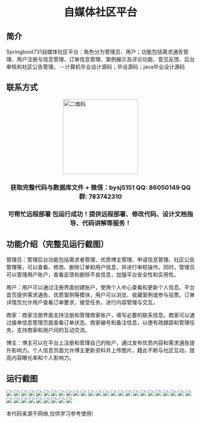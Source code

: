 <p><h1 align="center">自媒体社区平台</h1></p>

## 简介
Springboot731自媒体社区平台：角色分为管理员、用户；功能包括需求通告管理、用户注册与信息管理、订单信息管理、案例展示及评论功能、意见反馈、后台审核和社区公告管理。    --计算机毕业设计源码；毕设源码；java毕业设计源码


## 联系方式
<img src="https://bs-1329754181.cos.ap-shanghai.myqcloud.com/wx.jpg" alt="二维码" style="display: block; margin: 0 auto;" width="200px">
<p><h3 align="center">获取完整代码与数据库文件 + 微信：bysj5151 QQ: 86050149 QQ群: 783742310</h3></p>
<p><h3 align="center">可帮忙远程部署 包运行成功！提供远程部署、修改代码、设计文档指导、代码讲解等服务！</h3></p>

## 功能介绍（完整见运行截图）
管理员：管理后台功能包括需求者管理、优质博主管理、申请信息管理、社区公告管理等，可以查看、修改、删除订单和用户信息，并进行审核操作。同时，管理员可以管理用户账户，查看反馈和删除不良信息，加强平台安全性和实用性。

用户：用户可以通过注册界面创建账户，使用个人中心查看和更新个人信息。平台首页提供需求通告、优质案例等模块，用户可以浏览、收藏案例或参与投票。订单详情页允许用户查看订单要求，接受任务，进行内容管理与交互。

商家：商家注册界面支持注册和管理商家账户，填写必要的联系信息。商家可以通过接单信息管理页面查看订单状态、商家编号和备注信息，以便有效跟踪和管理任务，支持商家和用户间的互动交流。

博主：博主可以在平台上注册和管理自己的账户，通过发布优质内容和需求通告提升影响力。个人信息页面允许博主更新资料并上传图片，籍此不断与社区互动，提高内容曝光率和个人影响力。


## 运行截图
![](https://bs-1329754181.cos.ap-shanghai.myqcloud.com/spring/selfMediaCommunityPlatform/img/001.jpg)
![](https://bs-1329754181.cos.ap-shanghai.myqcloud.com/spring/selfMediaCommunityPlatform/img/002.jpg)
![](https://bs-1329754181.cos.ap-shanghai.myqcloud.com/spring/selfMediaCommunityPlatform/img/003.jpg)
![](https://bs-1329754181.cos.ap-shanghai.myqcloud.com/spring/selfMediaCommunityPlatform/img/004.jpg)
![](https://bs-1329754181.cos.ap-shanghai.myqcloud.com/spring/selfMediaCommunityPlatform/img/005.jpg)
![](https://bs-1329754181.cos.ap-shanghai.myqcloud.com/spring/selfMediaCommunityPlatform/img/006.jpg)
![](https://bs-1329754181.cos.ap-shanghai.myqcloud.com/spring/selfMediaCommunityPlatform/img/007.jpg)
![](https://bs-1329754181.cos.ap-shanghai.myqcloud.com/spring/selfMediaCommunityPlatform/img/008.jpg)
![](https://bs-1329754181.cos.ap-shanghai.myqcloud.com/spring/selfMediaCommunityPlatform/img/009.jpg)
![](https://bs-1329754181.cos.ap-shanghai.myqcloud.com/spring/selfMediaCommunityPlatform/img/010.jpg)
![](https://bs-1329754181.cos.ap-shanghai.myqcloud.com/spring/selfMediaCommunityPlatform/img/011.jpg)
![](https://bs-1329754181.cos.ap-shanghai.myqcloud.com/spring/selfMediaCommunityPlatform/img/012.jpg)
![](https://bs-1329754181.cos.ap-shanghai.myqcloud.com/spring/selfMediaCommunityPlatform/img/013.jpg)
![](https://bs-1329754181.cos.ap-shanghai.myqcloud.com/spring/selfMediaCommunityPlatform/img/014.jpg)
![](https://bs-1329754181.cos.ap-shanghai.myqcloud.com/spring/selfMediaCommunityPlatform/img/015.jpg)
![](https://bs-1329754181.cos.ap-shanghai.myqcloud.com/spring/selfMediaCommunityPlatform/img/016.jpg)
![](https://bs-1329754181.cos.ap-shanghai.myqcloud.com/spring/selfMediaCommunityPlatform/img/017.jpg)
![](https://bs-1329754181.cos.ap-shanghai.myqcloud.com/spring/selfMediaCommunityPlatform/img/018.jpg)
![](https://bs-1329754181.cos.ap-shanghai.myqcloud.com/spring/selfMediaCommunityPlatform/img/019.jpg)
![](https://bs-1329754181.cos.ap-shanghai.myqcloud.com/spring/selfMediaCommunityPlatform/img/020.jpg)
![](https://bs-1329754181.cos.ap-shanghai.myqcloud.com/spring/selfMediaCommunityPlatform/img/021.jpg)
![](https://bs-1329754181.cos.ap-shanghai.myqcloud.com/spring/selfMediaCommunityPlatform/img/022.jpg)
![](https://bs-1329754181.cos.ap-shanghai.myqcloud.com/spring/selfMediaCommunityPlatform/img/023.jpg)
![](https://bs-1329754181.cos.ap-shanghai.myqcloud.com/spring/selfMediaCommunityPlatform/img/024.jpg)
![](https://bs-1329754181.cos.ap-shanghai.myqcloud.com/spring/selfMediaCommunityPlatform/img/025.jpg)
![](https://bs-1329754181.cos.ap-shanghai.myqcloud.com/spring/selfMediaCommunityPlatform/img/026.jpg)
![](https://bs-1329754181.cos.ap-shanghai.myqcloud.com/spring/selfMediaCommunityPlatform/img/027.jpg)
![](https://bs-1329754181.cos.ap-shanghai.myqcloud.com/spring/selfMediaCommunityPlatform/img/028.jpg)
![](https://bs-1329754181.cos.ap-shanghai.myqcloud.com/spring/selfMediaCommunityPlatform/img/029.jpg)
![](https://bs-1329754181.cos.ap-shanghai.myqcloud.com/spring/selfMediaCommunityPlatform/img/030.jpg)
![](https://bs-1329754181.cos.ap-shanghai.myqcloud.com/spring/selfMediaCommunityPlatform/img/031.jpg)
![](https://bs-1329754181.cos.ap-shanghai.myqcloud.com/spring/selfMediaCommunityPlatform/img/032.jpg)
![](https://bs-1329754181.cos.ap-shanghai.myqcloud.com/spring/selfMediaCommunityPlatform/img/033.jpg)
![](https://bs-1329754181.cos.ap-shanghai.myqcloud.com/spring/selfMediaCommunityPlatform/img/034.jpg)

<p>本代码来源于网络,仅供学习参考使用!</p>
